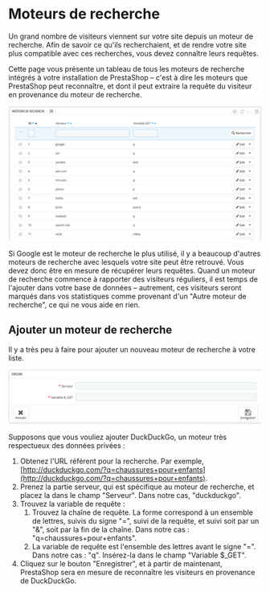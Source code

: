 # Moteurs de recherche

Un grand nombre de visiteurs viennent sur votre site depuis un moteur de recherche. Afin de savoir ce qu'ils recherchaient, et de rendre votre site plus compatible avec ces recherches, vous devez connaître leurs requêtes.

Cette page vous présente un tableau de tous les moteurs de recherche intégrés à votre installation de PrestaShop – c'est à dire les moteurs que PrestaShop peut reconnaître, et dont il peut extraire la requête du visiteur en provenance du moteur de recherche.

![](../../../../.gitbook/assets/52298425.png)

Si Google est le moteur de recherche le plus utilisé, il y a beaucoup d'autres moteurs de recherche avec lesquels votre site peut être retrouvé. Vous devez donc être en mesure de récupérer leurs requêtes. Quand un moteur de recherche commence à rapporter des visiteurs réguliers, il est temps de l'ajouter dans votre base de données – autrement, ces visiteurs seront marqués dans vos statistiques comme provenant d'un "Autre moteur de recherche", ce qui ne vous aide en rien.

## Ajouter un moteur de recherche <a id="Moteursderecherche-Ajouterunmoteurderecherche"></a>

Il y a très peu à faire pour ajouter un nouveau moteur de recherche à votre liste.

![](../../../../.gitbook/assets/52298426.png)

Supposons que vous vouliez ajouter DuckDuckGo, un moteur très respectueux des données privées :

1. Obtenez l'URL référent pour la recherche. Par exemple, [http://duckduckgo.com/?q=chaussures+pour+enfants](http://duckduckgo.com/?q=chaussures+pour+enfants).
2. Prenez la partie serveur, qui est spécifique au moteur de recherche, et placez la dans le champ "Serveur". Dans notre cas, "duckduckgo".
3. Trouvez la variable de requête :
   1. Trouvez la chaîne de requête. La forme correspond à un ensemble de lettres, suivis du signe "=", suivi de la requête, et suivi soit par un "&", soit par la fin de la chaîne. Dans notre cas : "q=chaussures+pour+enfants".
   2. La variable de requête est l'ensemble des lettres avant le signe "=". Dans notre cas : "q". Insérez-la dans le champ "Variable $\_GET".
4. Cliquez sur le bouton "Enregistrer", et à partir de maintenant, PrestaShop sera en mesure de reconnaître les visiteurs en provenance de DuckDuckGo.

